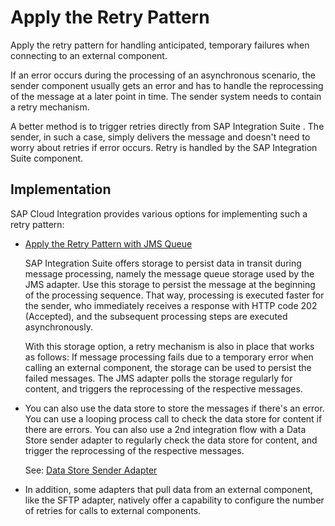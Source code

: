 <!-- loio97789c9d635e4a17b2ab4f369d48007f -->

# Apply the Retry Pattern

Apply the retry pattern for handling anticipated, temporary failures when connecting to an external component.

If an error occurs during the processing of an asynchronous scenario, the sender component usually gets an error and has to handle the reprocessing of the message at a later point in time. The sender system needs to contain a retry mechanism.

A better method is to trigger retries directly from SAP Integration Suite . The sender, in such a case, simply delivers the message and doesn't need to worry about retries if error occurs. Retry is handled by the SAP Integration Suite component.



<a name="loio97789c9d635e4a17b2ab4f369d48007f__section_btr_pqx_sjb"/>

## Implementation

SAP Cloud Integration provides various options for implementing such a retry pattern:

-   [Apply the Retry Pattern with JMS Queue](apply-the-retry-pattern-with-jms-queue-da17d2d.md)

    SAP Integration Suite offers storage to persist data in transit during message processing, namely the message queue storage used by the JMS adapter. Use this storage to persist the message at the beginning of the processing sequence. That way, processing is executed faster for the sender, who immediately receives a response with HTTP code 202 \(Accepted\), and the subsequent processing steps are executed asynchronously.

    With this storage option, a retry mechanism is also in place that works as follows: If message processing fails due to a temporary error when calling an external component, the storage can be used to persist the failed messages. The JMS adapter polls the storage regularly for content, and triggers the reprocessing of the respective messages.

-   You can also use the data store to store the messages if there's an error. You can use a looping process call to check the data store for content if there are errors. You can also use a 2nd integration flow with a Data Store sender adapter to regularly check the data store for content, and trigger the reprocessing of the respective messages.

    See: [Data Store Sender Adapter](data-store-sender-adapter-4f5ef3f.md)

-   In addition, some adapters that pull data from an external component, like the SFTP adapter, natively offer a capability to configure the number of retries for calls to external components.


